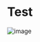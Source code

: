 # Test
![image](https://user-images.githubusercontent.com/91581152/215302116-69a4a2eb-4076-42ba-a6fc-253b7d6bdc09.png)
